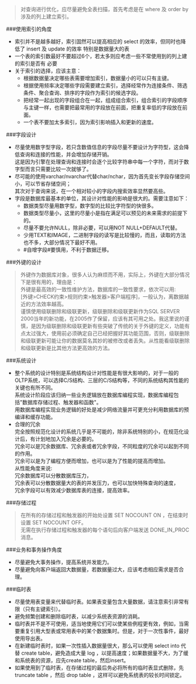 >对查询进行优化，应尽量避免全表扫描，首先考虑是在 where 及 order by 涉及的列上建立索引。

###使用索引的角度
- 索引并不是越多越好，索引固然可以提高相应的 select 的效率，但同时也降低了 insert 及 update 的效率 特别是数据量大的表
- 一个表的索引数最好不要超过6个，若太多则应考虑一些不常使用到的列上建的索引是否有 必要
- 关于索引的选择，应该主意：
	- 根据数据量决定哪些表需要增加索引，数据量小的可以只有主键。
	- 根据使用频率决定哪些字段需要建立索引，选择经常作为连接条件、筛选条件、聚合查询、排序的字段作为索引的候选字段。
	- 把经常一起出现的字段组合在一起，组成组合索引，组合索引的字段顺序与主键一样，也需要把最常用的字段放在前面，把重复率低的字段放在前面。
	- 一个表不要加太多索引，因为索引影响插入和更新的速度。
	
###字段设计
- 尽量使用数字型字段，若只含数值信息的字段尽量不要设计为字符型，这会降低查询和连接的性能，并会增加存储开销。  
这是因为引擎在处理查询和连接时会逐个比较字符串中每一个字符，而对于数字型而言只需要比较一次就够了。  
- 尽可能的使用varchar/nvarchar代替char/nchar，因为首先变长字段存储空间小，可以节省存储空间；  
其次对于查询来说，在一个相对较小的字段内搜索效率显然要高些。  
- 字段是数据库最基本的单位，其设计对性能的影响是很大的。需要注意如下：
	- 数据类型尽量用数字型，数字型的比较比字符型的快很多。
	- 数据类型尽量小，这里的尽量小是指在满足可以预见的未来需求的前提下的。
	- 尽量不要允许NULL，除非必要，可以用NOT NULL+DEFAULT代替。
	- 少用TEXT和IMAGE，二进制字段的读写是比较慢的，而且，读取的方法也不多，大部分情况下最好不用。
	- #自增字段#要慎用，不利于数据迁移。

###外键的设计
>外键作为数据库对象，很多人认为麻烦而不用，实际上，外键在大部分情况下是很有用的，理由是：  
外键是最高效的一致性维护方法，数据库的一致性要求，依次可以用:  
[外键>CHECK约束>规则约束>触发器>客户端程序]，一般认为，离数据越近的方法效率越高。  
谨慎使用级联删除和级联更新，级联删除和级联更新作为SQL SERVER 2000当年的新功能，在2005作了保留，应该有其可用之处。我这里说的谨慎，是因为级联删除和级联更新有些突破了传统的关于外键的定义，功能有点太过强大，使用前必须确定自己已经把握好其功能范围，否则，级联删除和级联更新可能让你的数据莫名其妙的被修改或者丢失。从性能看级联删除和级联更新是比其他方法更高效的方法。  

###系统设计
- 整个系统的设计特别是系统结构设计对性能是有很大影响的，对于一般的OLTP系统，可以选择C/S结构、三层的C/S结构等，不同的系统结构其性能的关键也有所不同。  
系统设计阶段应该归纳一些业务逻辑放在数据库编程实现，数据库编程包括"数据库存储过程、触发器和函数"。  
用数据库编程实现业务逻辑的好处是减少网络流量并可更充分利用数据库的预编译和缓存功能。  
- 合理的冗余  
完全按照规范化设计的系统几乎是不可能的，除非系统特别的小，在规范化设计后，有计划地加入冗余是必要的。  
冗余可以是冗余数据库、冗余表或者冗余字段，不同粒度的冗余可以起到不同的作用。  
冗余可以是为了编程方便而增加，也可以是为了性能的提高而增加。  	
从性能角度来说:  
冗余数据库可以分散数据库压力，  
冗余表可以分散数据量大的表的并发压力，也可以加快特殊查询的速度，  
冗余字段可以有效减少数据库表的连接，提高效率。  

###存储过程
>在所有的存储过程和触发器的开始处设置 SET NOCOUNT ON ，在结束时设置 SET NOCOUNT OFF。  
无需在执行存储过程和触发器的每个语句后向客户端发送 DONE_IN_PROC 消息。  

###业务和事务操作角度
- 尽量避免大事务操作，提高系统并发能力。
- 尽量避免向客户端返回大数据量，若数据量过大，应该考虑相应需求是否合理。

###临时表
- 尽量使用表变量来代替临时表。如果表变量包含大量数据，请注意索引非常有限（只有主键索引）。
- 避免频繁创建和删除临时表，以减少系统表资源的消耗。
- 临时表并不是不可使用，适当地使用它们可以使某些例程更有效，例如，当需要重复引用大型表或常用表中的某个数据集时。但是，对于一次性事件，最好使用导出表。
- 在新建临时表时，如果一次性插入数据量很大，那么可以使用 select into 代替 create table，避免造成大量 log ，以提高速度；如果数据量不大，为了缓和系统表的资源，应先create table，然后insert。
- 如果使用到了临时表，在存储过程的最后务必将所有的临时表显式删除，先 truncate table ，然后 drop table ，这样可以避免系统表的较长时间锁定。

  



















